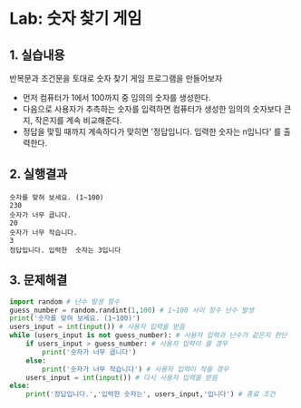 # Lab: 숫자 찾기 게임



## 1. 실습내용



반복문과 조건문을 토대로 숫자 찾기 게임 프로그램을 만들어보자

* 먼저 컴퓨터가 1에서 100까지 중 임의의 숫자를 생성한다.
* 다음으로 사용자가 추측하는 숫자를 입력하면 컴퓨터가 생성한 임의의 숫자보다 큰지, 작은지를 계속 비교해준다.
* 정답을 맞힐 때까지 계속하다가 맞히면 '정답입니다. 입력한 숫자는 n입니다' 를 출력한다.



## 2. 실행결과

```text
숫자를 맞혀 보세요. (1~100)
230
숫자가 너무 큽니다.
20
숫자가 너무 작습니다.
3
정답입니다. 입력한  숫자는 3입니다
```



## 3. 문제해결

```python
import random # 난수 발생 함수
guess_number = random.randint(1,100) # 1~100 사이 정수 난수 발생
print('숫자를 맞혀 보세요. (1~100)')
users_input = int(input()) # 사용자 입력을 받음
while (users_input is not guess_number): # 사용자 입력과 난수가 같은지 판단
    if users_input > guess_number: # 사용자 입력이 클 경우
        print('숫자가 너무 큽니다')
    else:
        print('숫자가 너무 작습니다') # 사용자 입력이 작을 경우
    users_input = int(input()) # 다시 사용자 입력을 받음
else:
    print('정답입니다.','입력한 숫자는', users_input,'입니다') # 종료 조건
```

